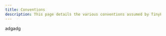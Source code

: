 ```yaml
---
title: Conventions
description: This page details the various conventions assumed by TinyFFR.
---
```


adgadg